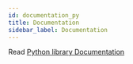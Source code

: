 ```yaml
---
id: documentation_py
title: Documentation
sidebar_label: Documentation
---
```


Read [Python library Documentation](/pdf/PythonChannelAttribution.pdf)